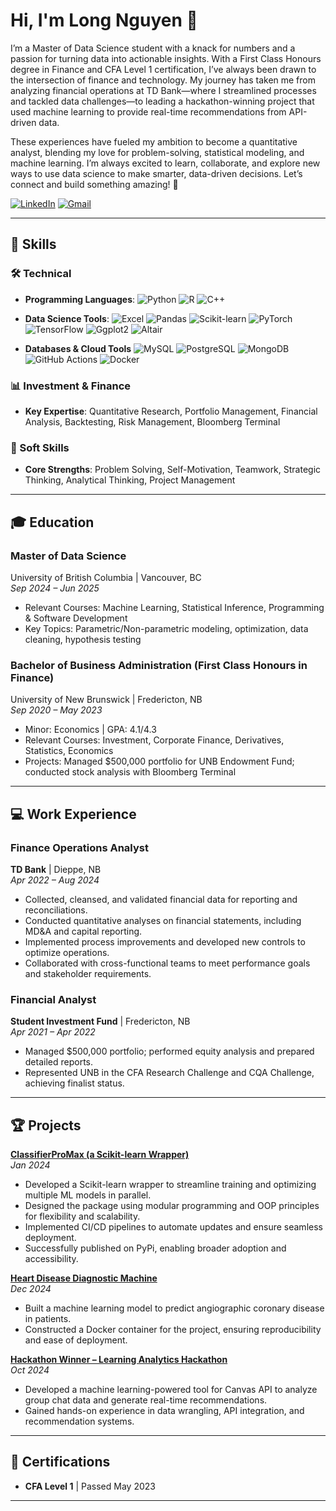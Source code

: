 # Hi, I'm Long Nguyen 👋

I’m a Master of Data Science student with a knack for numbers and a passion for turning data into actionable insights. With a First Class Honours degree in Finance and CFA Level 1 certification, I’ve always been drawn to the intersection of finance and technology. My journey has taken me from analyzing financial operations at TD Bank—where I streamlined processes and tackled data challenges—to leading a hackathon-winning project that used machine learning to provide real-time recommendations from API-driven data.

These experiences have fueled my ambition to become a quantitative analyst, blending my love for problem-solving, statistical modeling, and machine learning. I’m always excited to learn, collaborate, and explore new ways to use data science to make smarter, data-driven decisions. Let’s connect and build something amazing! 🚀

[![LinkedIn](https://img.shields.io/badge/-LinkedIn-blue?style=for-the-badge&logo=linkedin)](https://www.linkedin.com/in/longlpnguyen/)
[![Gmail](https://img.shields.io/badge/-Gmail-red?style=for-the-badge&logo=gmail)](mailto:longlpnguyen.career@gmail.com)

---
## 💼 Skills

### 🛠 Technical
- **Programming Languages**:
![Python](https://img.shields.io/badge/-Python-3776AB?style=flat&logo=python&logoColor=white) 
![R](https://img.shields.io/badge/-R-276DC3?style=flat&logo=r&logoColor=white)
![C++](https://img.shields.io/badge/-C++-00599C?style=flat&logo=c%2B%2B&logoColor=white)

- **Data Science Tools**:
![Excel](https://img.shields.io/badge/-Excel-217346?style=flat&logo=microsoft-excel&logoColor=white) 
![Pandas](https://img.shields.io/badge/-Pandas-150458?style=flat&logo=pandas&logoColor=white) 
![Scikit-learn](https://img.shields.io/badge/-scikit--learn-F7931E?style=flat&logo=scikit-learn&logoColor=white) 
![PyTorch](https://img.shields.io/badge/-PyTorch-EE4C2C?style=flat&logo=pytorch&logoColor=white) 
![TensorFlow](https://img.shields.io/badge/-TensorFlow-FF6F00?style=flat&logo=tensorflow&logoColor=white) 
![Ggplot2](https://img.shields.io/badge/-ggplot2-1D70B8?style=flat&logo=rstudio&logoColor=white)
![Altair](https://img.shields.io/badge/-Altair-4C78A8?style=flat&logo=data:image/svg+xml;base64,PHN2ZyBmaWxsPSJ3aGl0ZSIgdmVyc2lvbj0iMS4xIiB4bWxucz0iaHR0cDovL3d3dy53My5vcmcvMjAwMC9zdmciIHdpZHRoPSIxMCIgaGVpZ2h0PSIxMCIgdmlld0JveD0iMCAwIDEwIDEwIj48cGF0aCBkPSJNMCwwVjEwSDEwVjBIMFYwWiIvPjwvc3ZnPg==&logoColor=white)

- **Databases & Cloud Tools**
![MySQL](https://img.shields.io/badge/-MySQL-4479A1?style=flat&logo=mysql&logoColor=white) 
![PostgreSQL](https://img.shields.io/badge/-PostgreSQL-336791?style=flat&logo=postgresql&logoColor=white) 
![MongoDB](https://img.shields.io/badge/-MongoDB-47A248?style=flat&logo=mongodb&logoColor=white) 
![GitHub Actions](https://img.shields.io/badge/-GitHub%20Actions-2088FF?style=flat&logo=github-actions&logoColor=white) 
![Docker](https://img.shields.io/badge/-Docker-2496ED?style=flat&logo=docker&logoColor=white) 

### 📊 Investment & Finance
- **Key Expertise**: Quantitative Research, Portfolio Management, Financial Analysis, Backtesting, Risk Management, Bloomberg Terminal

### 🌟 Soft Skills
- **Core Strengths**: Problem Solving, Self-Motivation, Teamwork, Strategic Thinking, Analytical Thinking, Project Management

---
 
## 🎓 Education  

### **Master of Data Science**  
University of British Columbia | Vancouver, BC  
*Sep 2024 – Jun 2025*  
- Relevant Courses: Machine Learning, Statistical Inference, Programming & Software Development  
- Key Topics: Parametric/Non-parametric modeling, optimization, data cleaning, hypothesis testing  

### **Bachelor of Business Administration (First Class Honours in Finance)**  
University of New Brunswick | Fredericton, NB  
*Sep 2020 – May 2023*  
- Minor: Economics | GPA: 4.1/4.3  
- Relevant Courses: Investment, Corporate Finance, Derivatives, Statistics, Economics  
- Projects: Managed $500,000 portfolio for UNB Endowment Fund; conducted stock analysis with Bloomberg Terminal  

---

## 💻 Work Experience  

### **Finance Operations Analyst**  
**TD Bank** | Dieppe, NB  
*Apr 2022 – Aug 2024*  
- Collected, cleansed, and validated financial data for reporting and reconciliations.  
- Conducted quantitative analyses on financial statements, including MD&A and capital reporting.  
- Implemented process improvements and developed new controls to optimize operations.  
- Collaborated with cross-functional teams to meet performance goals and stakeholder requirements.  

### **Financial Analyst**  
**Student Investment Fund** | Fredericton, NB  
*Apr 2021 – Apr 2022*  
- Managed $500,000 portfolio; performed equity analysis and prepared detailed reports.  
- Represented UNB in the CFA Research Challenge and CQA Challenge, achieving finalist status.  

---

## 🏆 Projects  

**[ClassifierProMax (a Scikit-learn Wrapper)](https://github.com/UBC-MDS/ClassifierProMax)**  
*Jan 2024*
- Developed a Scikit-learn wrapper to streamline training and optimizing multiple ML models in parallel.
- Designed the package using modular programming and OOP principles for flexibility and scalability.
- Implemented CI/CD pipelines to automate updates and ensure seamless deployment.
- Successfully published on PyPi, enabling broader adoption and accessibility.

**[Heart Disease Diagnostic Machine](https://github.com/UBC-MDS/DSCI-522-2425-team35-Heart_disease_diagnostic_machine)**  
*Dec 2024*  
- Built a machine learning model to predict angiographic coronary disease in patients.  
- Constructed a Docker container for the project, ensuring reproducibility and ease of deployment.

**[Hackathon Winner – Learning Analytics Hackathon](https://github.com/Farhan-Faisal/five_guys-la-2024.git)**  
*Oct 2024*  
- Developed a machine learning-powered tool for Canvas API to analyze group chat data and generate real-time recommendations.  
- Gained hands-on experience in data wrangling, API integration, and recommendation systems.  

---

## 📜 Certifications  
- **CFA Level 1** | Passed May 2023  

---
